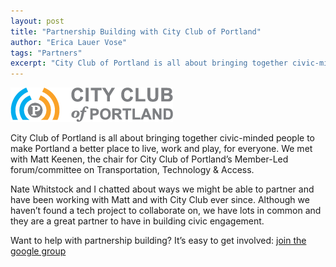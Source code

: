```yaml
---
layout: post
title: "Partnership Building with City Club of Portland"
author: "Erica Lauer Vose"
tags: "Partners"
excerpt: "City Club of Portland is all about bringing together civic-minded people to make Portland a better place to live, work and play, for everyone."
---
```


<a href="http://www.pdxcityclub.com/"><img class="img-wrap" src="/assets/img/cityclub-logo.png"></a>

City Club of Portland is all about bringing together civic-minded people to make Portland a better place to live, work and play, for everyone. We met with Matt Keenen, the chair for City Club of Portland’s Member-Led forum/committee on Transportation, Technology & Access.

Nate Whitstock and I chatted about ways we might be able to partner and have been working with Matt and with City Club ever since. Although we haven’t found a tech project to collaborate on, we have lots in common and they are a great partner to have in building civic engagement.

<p class="side-note">
  Want to help with partnership building? It’s easy to get involved: <a href="https://groups.google.com/forum/#!forum/code-for-portland">join the google group</a>
</p>